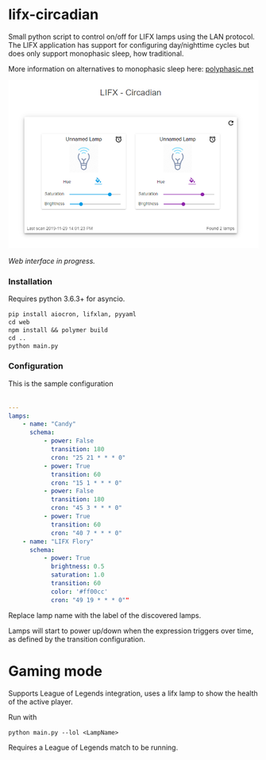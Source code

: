 # lifx-circadian
Small python script to control on/off for LIFX lamps using the LAN protocol. The LIFX application has support for configuring day/nighttime cycles but does only support monophasic sleep, how traditional.

More information on alternatives to monophasic sleep here: [polyphasic.net](https://polyphasic.net/)

![screenshot sample](preview.png)

_Web interface in progress._

### Installation

Requires python 3.6.3+ for asyncio.

```console
pip install aiocron, lifxlan, pyyaml
cd web
npm install && polymer build
cd ..
python main.py
```

### Configuration

This is the sample configuration

```yaml

---  
lamps:
    - name: "Candy"
      schema:
          - power: False
            transition: 180
            cron: "25 21 * * * 0"
          - power: True
            transition: 60
            cron: "15 1 * * * 0"
          - power: False
            transition: 180
            cron: "45 3 * * * 0"
          - power: True
            transition: 60
            cron: "40 7 * * * 0"
    - name: "LIFX Flory"
      schema:
          - power: True
            brightness: 0.5
            saturation: 1.0
            transition: 60
            color: '#ff00cc'
            cron: "49 19 * * * 0""
```

Replace lamp name with the label of the discovered lamps.

Lamps will start to power up/down when the expression triggers over time, as defined by the transition configuration.

# Gaming mode

Supports League of Legends integration, uses a lifx lamp to show the health of the active player.

Run with 

```
python main.py --lol <LampName>
```

Requires a League of Legends match to be running.